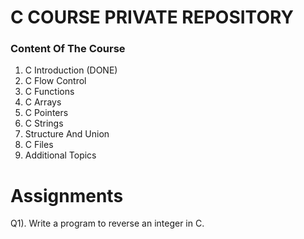 # C COURSE PRIVATE REPOSITORY
### Content Of The Course
1. C Introduction (DONE)
2. C Flow Control
3. C Functions
4. C Arrays
5. C Pointers
6. C Strings
7. Structure And Union
8. C Files
9. Additional Topics

# Assignments
Q1). Write a program to reverse an integer in C.
